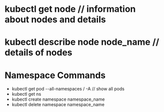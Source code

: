# kubectl get node    // information about nodes and details
# kubectl describe node node_name  // details of nodes 

# Namespace Commands 
*  kubectl get pod --all-namespaces / -A  // show all pods 
*  kubectl get ns 
*  kubectl create namespace namespace_name
*  kubectl delete namespace namespace_name 

